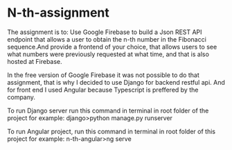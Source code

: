 # N-th-assignment

The assignment is to: Use Google Firebase to build a Json REST API endpoint that allows a user to obtain the n-th
number in the Fibonacci sequence.And provide a frontend of your choice, that allows users to see what numbers were
previously requested at what time, and that is also hosted at Firebase.

In the free version of Google Firebase it was not possible to do that assignment, that is why I decided to use Django for backend restful api. And for front end I used Angular because Typescript is preffered by the company. 

To run Django server run this command in terminal in root folder of the project for example: django>python manage.py runserver

To run Angular project, run this command in terminal in root folder of this project for example: 
n-th-angular>ng serve
